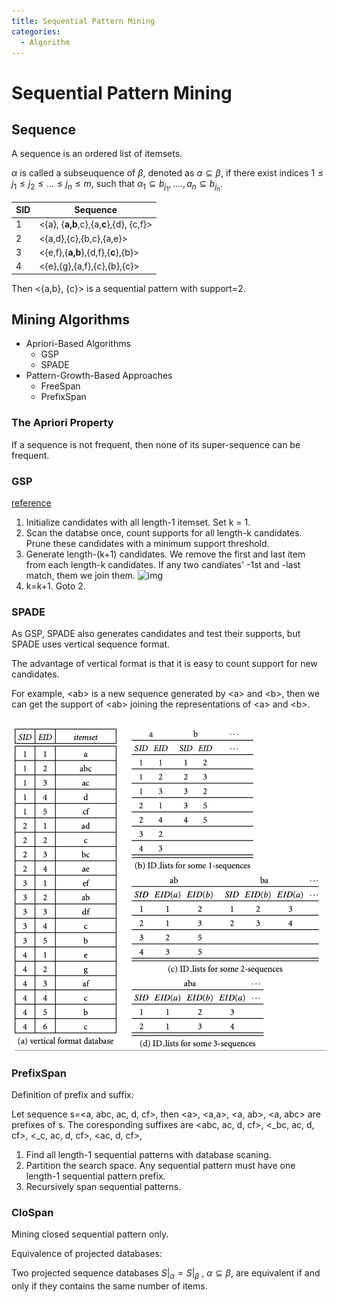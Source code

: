 ```yaml
---
title: Sequential Pattern Mining
categories:
  - Algorithm
---
```




# Sequential Pattern Mining

## Sequence

A sequence is an ordered list of itemsets.

$\alpha$ is called a subseuquence of $\beta$, denoted as $\alpha \subseteq \beta$, if there exist indices $1\le j_1 \le j_2 \le ... \le j_n\le m$, such that $\alpha_1 \subseteq b_{j_1}, ...., a_n\subseteq b_{j_n}$.

| SID  | Sequence                                |
| ---- | --------------------------------------- |
| 1    | <{a}, {**a,b**,c},{a,**c**},{d}, {c,f}> |
| 2    | <{a,d},{c},{b,c},{a,e}>                 |
| 3    | <{e,f},{**a,b**},{d,f},{**c**},{b}>     |
| 4    | <{e},{g},{a,f},{c},{b},{c}>             |

Then <{a,b}, {c}> is a sequential pattern with support=2.

## Mining Algorithms

-   Apriori-Based Algorithms
    -   GSP
    -   SPADE
-   Pattern-Growth-Based Approaches
    -   FreeSpan
    -   PrefixSpan

### The Apriori Property

If a sequence is not frequent, then none of its super-sequence can be frequent.

### GSP

[reference](http://simpledatamining.blogspot.com/2015/03/generalized-sequential-pattern-gsp.html)

1.  Initialize candidates with all length-1 itemset. Set k = 1.
2.  Scan the databse once, count supports for all length-k candidates. Prune these candidates with a minimum support threshold.
3.  Generate length-(k+1) candidates.
    We remove the first and last item from each length-k candidates.
    If any two candiates' -1st and -last match, them we join them.
    ![img](https://2.bp.blogspot.com/-80RevE18pCs/VP9bXlOsaZI/AAAAAAAAB8k/FQzfTMyZW-g/s1600/3-Seq%2BGeneration%2BTable.jpg)
4.  k=k+1. Goto 2.



### SPADE

As GSP, SPADE also generates candidates and test their supports, but SPADE uses vertical sequence format.

The advantage of vertical format is that it is easy to count support for new candidates.

For example, \<ab\> is a new sequence generated by \<a\> and \<b\>, then we can get the support of \<ab\> joining the representations of \<a\> and \<b\>.

![image-20190718161458438](sequential_pattern_mining/image-20190718161458438.png)

### PrefixSpan

Definition of prefix and suffix:

Let sequence s=\<a, abc, ac, d, cf\>, then \<a\>, \<a,a\>, \<a, ab\>, \<a, abc\> are prefixes of s. The coresponding suffixes are \<abc, ac, d, cf\>, \<\_bc, ac, d, cf\>, \<\_c, ac, d, cf\>, \<ac, d, cf\>,



1.  Find all length-1 sequential patterns with database scaning.
2.  Partition the search space. Any sequential pattern must have one length-1 sequential pattern prefix.
3.  Recursively span sequential patterns.

### CloSpan

Mining closed sequential pattern only.

Equivalence of projected databases:

Two projected sequence databases $S|_\alpha=S|_\beta$ , $\alpha\subseteq \beta$, are equivalent if and only if they contains the same number of items. 

